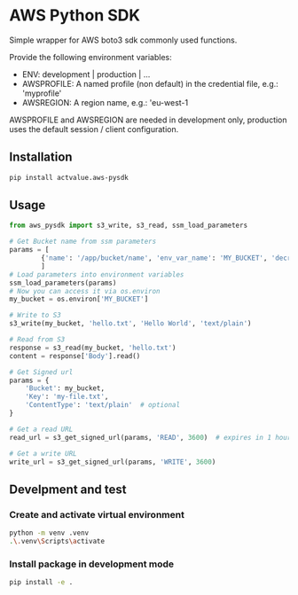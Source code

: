# AWS Python SDK

Simple wrapper for AWS boto3 sdk commonly used functions.

Provide the following environment variables:

- ENV: development | production | ...
- AWSPROFILE: A named profile (non default) in the credential file, e.g.: 'myprofile'
- AWSREGION: A region name, e.g.: 'eu-west-1

AWSPROFILE and AWSREGION are needed in development only, production uses the default session / client configuration.

## Installation

```bash
pip install actvalue.aws-pysdk
```

## Usage

```python
from aws_pysdk import s3_write, s3_read, ssm_load_parameters

# Get Bucket name from ssm parameters
params = [
        {'name': '/app/bucket/name', 'env_var_name': 'MY_BUCKET', 'decrypt': False},
        ]
# Load parameters into environment variables
ssm_load_parameters(params)
# Now you can access it via os.environ
my_bucket = os.environ['MY_BUCKET']

# Write to S3
s3_write(my_bucket, 'hello.txt', 'Hello World', 'text/plain')

# Read from S3
response = s3_read(my_bucket, 'hello.txt')
content = response['Body'].read()

# Get Signed url
params = {
    'Bucket': my_bucket,
    'Key': 'my-file.txt',
    'ContentType': 'text/plain'  # optional
}

# Get a read URL
read_url = s3_get_signed_url(params, 'READ', 3600)  # expires in 1 hour

# Get a write URL
write_url = s3_get_signed_url(params, 'WRITE', 3600)
```

## Develpment and test

### Create and activate virtual environment
```bash
python -m venv .venv
.\.venv\Scripts\activate
```

### Install package in development mode
```bash
pip install -e .
```